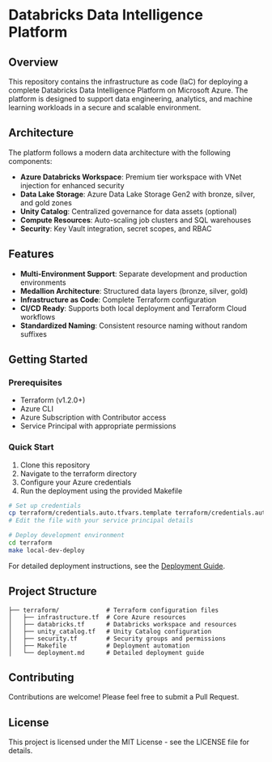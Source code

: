 # Databricks Data Intelligence Platform

## Overview

This repository contains the infrastructure as code (IaC) for deploying a complete Databricks Data Intelligence Platform on Microsoft Azure. The platform is designed to support data engineering, analytics, and machine learning workloads in a secure and scalable environment.

## Architecture

The platform follows a modern data architecture with the following components:

- **Azure Databricks Workspace**: Premium tier workspace with VNet injection for enhanced security
- **Data Lake Storage**: Azure Data Lake Storage Gen2 with bronze, silver, and gold zones
- **Unity Catalog**: Centralized governance for data assets (optional)
- **Compute Resources**: Auto-scaling job clusters and SQL warehouses
- **Security**: Key Vault integration, secret scopes, and RBAC

## Features

- **Multi-Environment Support**: Separate development and production environments
- **Medallion Architecture**: Structured data layers (bronze, silver, gold)
- **Infrastructure as Code**: Complete Terraform configuration
- **CI/CD Ready**: Supports both local deployment and Terraform Cloud workflows
- **Standardized Naming**: Consistent resource naming without random suffixes

## Getting Started

### Prerequisites

- Terraform (v1.2.0+)
- Azure CLI
- Azure Subscription with Contributor access
- Service Principal with appropriate permissions

### Quick Start

1. Clone this repository
2. Navigate to the terraform directory
3. Configure your Azure credentials
4. Run the deployment using the provided Makefile

```bash
# Set up credentials
cp terraform/credentials.auto.tfvars.template terraform/credentials.auto.tfvars
# Edit the file with your service principal details

# Deploy development environment
cd terraform
make local-dev-deploy
```

For detailed deployment instructions, see the [Deployment Guide](terraform/deployment.md).

## Project Structure

```
├── terraform/             # Terraform configuration files
│   ├── infrastructure.tf  # Core Azure resources
│   ├── databricks.tf      # Databricks workspace and resources
│   ├── unity_catalog.tf   # Unity Catalog configuration
│   ├── security.tf        # Security groups and permissions
│   ├── Makefile           # Deployment automation
│   └── deployment.md      # Detailed deployment guide
```

## Contributing

Contributions are welcome! Please feel free to submit a Pull Request.

## License

This project is licensed under the MIT License - see the LICENSE file for details.
